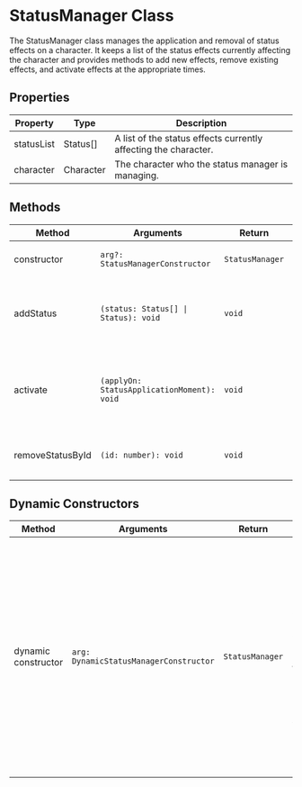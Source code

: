 # StatusManager Class

The StatusManager class manages the application and removal of status effects on a character. It keeps a list of the status effects currently affecting the character and provides methods to add new effects, remove existing effects, and activate effects at the appropriate times.

## Properties

| Property   | Type           | Description                                           |
|------------|----------------|-------------------------------------------------------|
| statusList | Status[]       | A list of the status effects currently affecting the character. |
| character  | Character      | The character who the status manager is managing.     |

## Methods

| Method            | Arguments                            | Return      | Description                                  |
|-------------------|--------------------------------------|-------------|----------------------------------------------|
| constructor       | `arg?: StatusManagerConstructor`     | `StatusManager`| Initializes a new status manager.            |
| addStatus         | `(status: Status[] \| Status): void` | `void`      | Adds a status or a list of statuses to the status manager. |
| activate          | `(applyOn: StatusApplicationMoment): void` | `void`| Activates all status effects that should be applied at the given moment. |
| removeStatusById  | `(id: number): void`                | `void`      | Removes a status effect by its id.           |

## Dynamic Constructors

| Method            | Arguments                            | Return           | Description                                                                                     |
|-------------------|--------------------------------------|------------------|-------------------------------------------------------------------------------------------------|
| dynamic constructor | `arg: DynamicStatusManagerConstructor` | `StatusManager` | Initializes a new status manager. This constructor is dynamic and can handle additional properties outside of the standard ones, which can be useful when importing data from external sources. |

